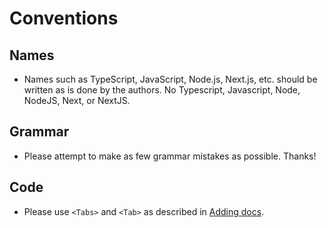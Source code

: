 # Conventions

## Names

- Names such as TypeScript, JavaScript, Node.js, Next.js, etc. should be written as is done by the authors. No Typescript, Javascript, Node, NodeJS, Next, or NextJS.

## Grammar

- Please attempt to make as few grammar mistakes as possible. Thanks!

## Code

- Please use `<Tabs>` and `<Tab>` as described in [Adding docs](./adding-docs.md#adding-highlighted-code).
